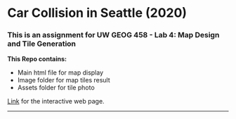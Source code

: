 # Car Collision in Seattle (2020)

### This is an assignment for UW GEOG 458 - Lab 4: Map Design and Tile Generation

**This Repo contains:**
* Main html file for map display
* Image folder for map tiles result
* Assets folder for tile photo

<a href="https://jinh48.github.io/car-collision-2020/index.html/" target="_blank">Link</a> for the interactive web page.
____________________________________________________________________________________________________________________________________________________________________

